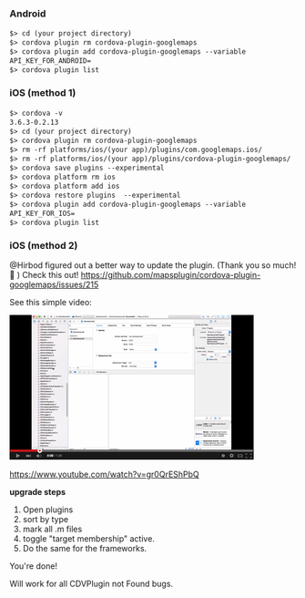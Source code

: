 ### Android
```
$> cd (your project directory)
$> cordova plugin rm cordova-plugin-googlemaps
$> cordova plugin add cordova-plugin-googlemaps --variable API_KEY_FOR_ANDROID=
$> cordova plugin list
```

### iOS (method 1)
```
$> cordova -v
3.6.3-0.2.13
$> cd (your project directory)
$> cordova plugin rm cordova-plugin-googlemaps
$> rm -rf platforms/ios/(your app)/plugins/com.googlemaps.ios/
$> rm -rf platforms/ios/(your app)/plugins/cordova-plugin-googlemaps/
$> cordova save plugins --experimental
$> cordova platform rm ios
$> cordova platform add ios
$> cordova restore plugins  --experimental
$> cordova plugin add cordova-plugin-googlemaps --variable API_KEY_FOR_IOS=
$> cordova plugin list
```

### iOS (method 2)
@Hirbod figured out a better way to update the plugin. (Thank you so much! :100: )
Check this out!
https://github.com/mapsplugin/cordova-plugin-googlemaps/issues/215

See this simple video:

[![](./upgrade.png)](
https://www.youtube.com/watch?v=gr0QrEShPbQ)

https://www.youtube.com/watch?v=gr0QrEShPbQ

**upgrade steps**

1. Open plugins
2. sort by type
3. mark all .m files
4. toggle "target membership" active.
5. Do the same for the frameworks.

You're done!

Will work for all CDVPlugin not Found bugs.

